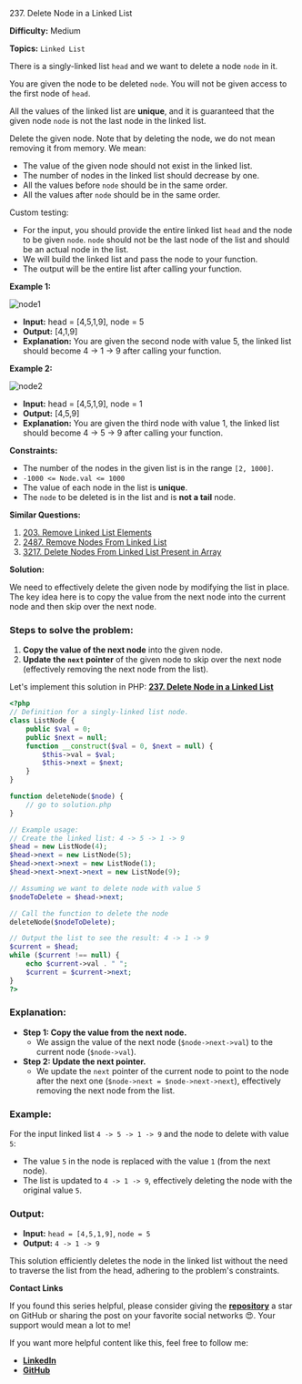 237\. Delete Node in a Linked List

**Difficulty:** Medium

**Topics:** `Linked List`

There is a singly-linked list `head` and we want to delete a node `node` in it.

You are given the node to be deleted `node`. You will not be given access to the first node of `head`.

All the values of the linked list are **unique**, and it is guaranteed that the given node `node` is not the last node in the linked list.

Delete the given node. Note that by deleting the node, we do not mean removing it from memory. We mean:

- The value of the given node should not exist in the linked list.
- The number of nodes in the linked list should decrease by one.
- All the values before `node` should be in the same order.
- All the values after `node` should be in the same order.

Custom testing:

- For the input, you should provide the entire linked list `head` and the node to be given `node`. `node` should not be the last node of the list and should be an actual node in the list.
- We will build the linked list and pass the node to your function.
- The output will be the entire list after calling your function.


**Example 1:**

![node1](https://assets.leetcode.com/uploads/2020/09/01/node1.jpg)

- **Input:** head = [4,5,1,9], node = 5
- **Output:** [4,1,9]
- **Explanation:** You are given the second node with value 5, the linked list should become 4 -> 1 -> 9 after calling your function.

**Example 2:**

![node2](https://assets.leetcode.com/uploads/2020/09/01/node2.jpg)

- **Input:** head = [4,5,1,9], node = 1
- **Output:** [4,5,9]
- **Explanation:** You are given the third node with value 1, the linked list should become 4 -> 5 -> 9 after calling your function.


**Constraints:**

- The number of the nodes in the given list is in the range `[2, 1000]`.
- `-1000 <= Node.val <= 1000`
- The value of each node in the list is **unique**.
- The `node` to be deleted is in the list and is **not a tail** node.



**Similar Questions:**
1. [203. Remove Linked List Elements](https://github.com/mah-shamim/leet-code-in-php/tree/main/algorithms/000203-remove-linked-list-elements)
2. [2487. Remove Nodes From Linked List](https://github.com/mah-shamim/leet-code-in-php/tree/main/algorithms/002487-remove-nodes-from-linked-list)
3. [3217. Delete Nodes From Linked List Present in Array](https://github.com/mah-shamim/leet-code-in-php/tree/main/algorithms/003217-delete-nodes-from-linked-list-present-in-array/solution.php)


**Solution:**


We need to effectively delete the given node by modifying the list in place. The key idea here is to copy the value from the next node into the current node and then skip over the next node.

### Steps to solve the problem:

1. **Copy the value of the next node** into the given node.
2. **Update the `next` pointer** of the given node to skip over the next node (effectively removing the next node from the list).

Let's implement this solution in PHP: **[237. Delete Node in a Linked List](https://github.com/mah-shamim/leet-code-in-php/tree/main/algorithms/000237-delete-node-in-a-linked-list/solution.php)**

```php
<?php
// Definition for a singly-linked list node.
class ListNode {
    public $val = 0;
    public $next = null;
    function __construct($val = 0, $next = null) {
        $this->val = $val;
        $this->next = $next;
    }
}

function deleteNode($node) {
    // go to solution.php
}

// Example usage:
// Create the linked list: 4 -> 5 -> 1 -> 9
$head = new ListNode(4);
$head->next = new ListNode(5);
$head->next->next = new ListNode(1);
$head->next->next->next = new ListNode(9);

// Assuming we want to delete node with value 5
$nodeToDelete = $head->next;

// Call the function to delete the node
deleteNode($nodeToDelete);

// Output the list to see the result: 4 -> 1 -> 9
$current = $head;
while ($current !== null) {
    echo $current->val . " ";
    $current = $current->next;
}
?>
```

### Explanation:

- **Step 1: Copy the value from the next node.**
    - We assign the value of the next node (`$node->next->val`) to the current node (`$node->val`).
- **Step 2: Update the next pointer.**
    - We update the `next` pointer of the current node to point to the node after the next one (`$node->next = $node->next->next`), effectively removing the next node from the list.

### Example:

For the input linked list `4 -> 5 -> 1 -> 9` and the node to delete with value `5`:
- The value `5` in the node is replaced with the value `1` (from the next node).
- The list is updated to `4 -> 1 -> 9`, effectively deleting the node with the original value `5`.

### Output:

- **Input:** `head = [4,5,1,9]`, `node = 5`
- **Output:** `4 -> 1 -> 9`

This solution efficiently deletes the node in the linked list without the need to traverse the list from the head, adhering to the problem's constraints.

**Contact Links**

If you found this series helpful, please consider giving the **[repository](https://github.com/mah-shamim/leet-code-in-php)** a star on GitHub or sharing the post on your favorite social networks 😍. Your support would mean a lot to me!

If you want more helpful content like this, feel free to follow me:

- **[LinkedIn](https://www.linkedin.com/in/arifulhaque/)**
- **[GitHub](https://github.com/mah-shamim)**
